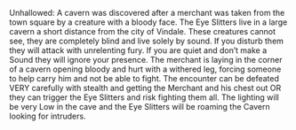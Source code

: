Unhallowed: A cavern was discovered after a merchant was taken from the town square by a creature with a bloody face. The Eye Slitters live in a large cavern a short distance from the city of Vindale. These creatures cannot see, they are completely blind and live solely by sound. If you disturb them they will attack with unrelenting fury. If you are quiet and don’t make a Sound they will ignore your presence. The merchant is laying in the corner of a cavern opening bloody and hurt with a withered leg, forcing someone to help carry him and not be able to fight. The encounter can be defeated VERY carefully with stealth and getting the Merchant and his chest out OR they can trigger the Eye Slitters and risk fighting them all. The lighting will be very Low in the cave and the Eye Slitters will be roaming the Cavern looking for intruders.